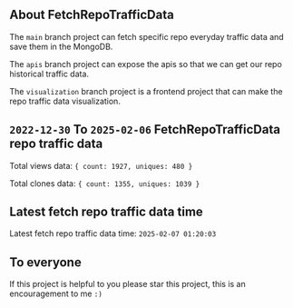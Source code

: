 ## About FetchRepoTrafficData

The `main` branch project can fetch specific repo everyday traffic data and save them in the MongoDB.

The `apis` branch project can expose the apis so that we can get our repo historical traffic data.

The `visualization` branch project is a frontend project that can make the repo traffic data visualization.

## `2022-12-30` To `2025-02-06` FetchRepoTrafficData repo traffic data

Total views data: `{ count: 1927, uniques: 480 }`

Total clones data: `{ count: 1355, uniques: 1039 }`

## Latest fetch repo traffic data time

Latest fetch repo traffic data time: `2025-02-07 01:20:03`

## To everyone

If this project is helpful to you please star this project, this is an encouragement to me `:)`




